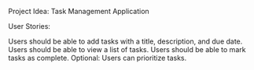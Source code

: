 Project Idea: Task Management Application

User Stories:

Users should be able to add tasks with a title, description, and due date.
Users should be able to view a list of tasks.
Users should be able to mark tasks as complete.
Optional: Users can prioritize tasks.
